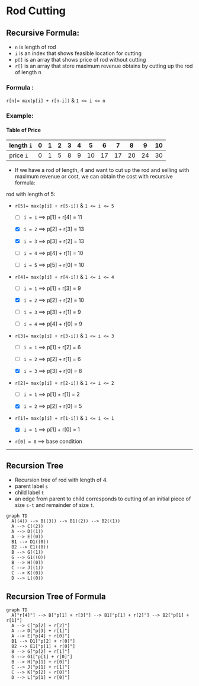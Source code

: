 # Rod Cutting

## Recursive Formula:
- `n` is length of rod
- `i` is an index that shows feasible location for cutting
- `p[]` is an array that shows price of rod without cutting
- `r[]` is an array that store maximum revenue obtains by cutting up the rod of length n

### Formula :

`r[n]= max(p[i] + r[n-i])` & `1 <= i <= n`


### Example:

#### Table of Price
| length `i` | 0 | 1 | 2 | 3 | 4 | 5  | 6  | 7  | 8  | 9  | 10 |
|------------|---|---|---|---|---|----|----|----|----|----|----|
| price `i`  | 0 | 1 | 5 | 8 | 9 | 10 | 17 | 17 | 20 | 24 | 30 |
  
- If we have a rod of length, 4 and want to cut up the rod and selling with maximum revenue or cost, we can obtain the cost with recursive formula:

rod with length of 5:

- `r[5]= max(p[i] + r[5-i])` & `1 <= i <= 5`

    - [ ] `i = 1` ==> p[1] + r[4] = 11
    - [x] `i = 2` ==> p[2] + r[3] = 13
    - [x] `i = 3` ==> p[3] + r[2] = 13
    - [ ] `i = 4` ==> p[4] + r[1] = 10
    - [ ] `i = 5` ==> p[5] + r[0] = 10


- `r[4]= max(p[i] + r[4-i])` & `1 <= i <= 4`

  - [ ] `i = 1` ==> p[1] + r[3] = 9
  - [x] `i = 2` ==> p[2] + r[2] = 10
  - [ ] `i = 3` ==> p[3] + r[1] = 9
  - [ ] `i = 4` ==> p[4] + r[0] = 9


- `r[3]= max(p[i] + r[3-i])` & `1 <= i <= 3`

  - [ ] `i = 1` ==> p[1] + r[2] = 6
  - [ ] `i = 2` ==> p[2] + r[1] = 6
  - [x] `i = 3` ==> p[3] + r[0] = 8


- `r[2]= max(p[i] + r[2-i])` & `1 <= i <= 2`

  - [ ] `i = 1` ==> p[1] + r[1] = 2 
  - [x] `i = 2` ==> p[2] + r[0] = 5


- `r[1]= max(p[i] + r[1-i])` & `1 <= i <= 1`

  - [x] `i = 1` ==> p[1] + r[0] = 1


- `r[0] = 0` ==> base condition

---
## Recursion Tree

- Recursion tree of rod with length of 4.
- parent label `s`
- child label `t`
- an edge from parent to child corresponds to cutting of an initial piece of size `s-t` and remainder of size `t`.
```mermaid
graph TD
  A((4)) --> B((3)) --> B1((2)) --> B2((1))
  A --> C((2))
  A --> D((1))
  A --> E((0))
  B1 --> D1((0))
  B2 --> E1((0))
  B --> G((1))
  G --> G1((0))
  B --> H((0))
  C --> J((1))
  C --> K((0))
  D --> L((0))
```
## Recursion Tree of Formula
```mermaid
graph TD
  A["r[4]"] --> B["p[1] + r[3]"] --> B1["p[1] + r[2]"] --> B2["p[1] + r[1]"]
  A --> C["p[2] + r[2]"]
  A --> D["p[3] + r[1]"]
  A --> E["p[4] + r[0]"]
  B1 --> D1["p[2] + r[0]"]
  B2 --> E1["p[1] + r[0]"]
  B --> G["p[2] + r[1]"]
  G --> G1["p[1] + r[0]"]
  B --> H["p[1] + r[0]"]
  C --> J["p[1] + r[1]"]
  C --> K["p[2] + r[0]"]
  D --> L["p[1] + r[0]"]
```
